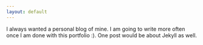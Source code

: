 ```yaml
---
layout: default
---
```


I always wanted a personal blog of mine. I am going to write more often once I am done with this portfolio :). One post would be about Jekyll as well.